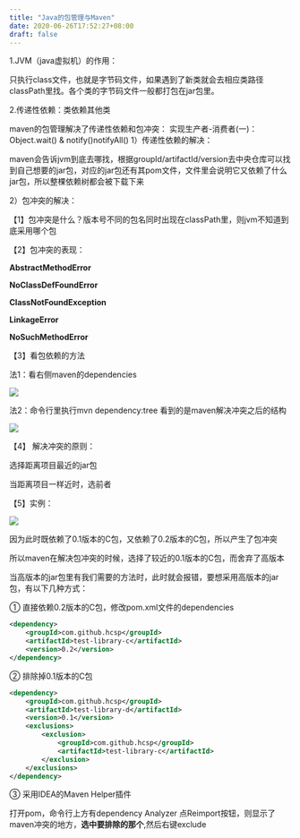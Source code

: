 ```yaml
---
title: "Java的包管理与Maven"
date: 2020-06-26T17:52:27+08:00
draft: false
---
```



1.JVM（java虚拟机）的作用：

只执行class文件，也就是字节码文件，如果遇到了新类就会去相应类路径classPath里找。各个类的字节码文件一般都打包在jar包里。

2.传递性依赖：类依赖其他类

maven的包管理解决了传递性依赖和包冲突：
实现生产者-消费者(一)：Object.wait() & notify()notifyAll()
1）传递性依赖的解决：

maven会告诉jvm到底去哪找，根据groupId/artifactId/version去中央仓库可以找到自己想要的jar包，对应的jar包还有其pom文件，文件里会说明它又依赖了什么jar包，所以整棵依赖树都会被下载下来

2）包冲突的解决：

【1】包冲突是什么？版本号不同的包名同时出现在classPath里，则jvm不知道到底采用哪个包

【2】包冲突的表现：

**AbstractMethodError**

**NoClassDefFoundError**

**ClassNotFoundException**

**LinkageError**

**NoSuchMethodError**

【3】看包依赖的方法

法1：看右侧maven的dependencies

![](../img/way1_dependencies.png)

法2：命令行里执行mvn dependency:tree 看到的是maven解决冲突之后的结构

![](../img/way2.png)

【4】
解决冲突的原则：

选择距离项目最近的jar包

当距离项目一样近时，选前者

【5】实例：

![](../img/instance.png)

因为此时既依赖了0.1版本的C包，又依赖了0.2版本的C包，所以产生了包冲突

所以maven在解决包冲突的时候，选择了较近的0.1版本的C包，而舍弃了高版本

当高版本的jar包里有我们需要的方法时，此时就会报错，要想采用高版本的jar包，有以下几种方式：

① 直接依赖0.2版本的C包，修改pom.xml文件的dependencies

```xml
<dependency>    
    <groupId>com.github.hcsp</groupId>    
    <artifactId>test-library-c</artifactId>    
    <version>0.2</version>    
</dependency>
```

② 排除掉0.1版本的C包

```xml
<dependency>
    <groupId>com.github.hcsp</groupId>
    <artifactId>test-library-d</artifactId>
    <version>0.1</version>
    <exclusions>
        <exclusion>
            <groupId>com.github.hcsp</groupId>
            <artifactId>test-library-c</artifactId>
        </exclusion>
    </exclusions>
</dependency>
```

③ 采用IDEA的Maven Helper插件

打开pom，命令行上方有dependency Analyzer 点Reimport按钮，则显示了maven冲突的地方，**选中要排除的那个**,然后右键exclude